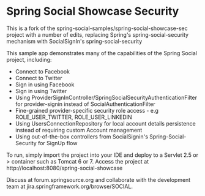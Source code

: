 Spring Social Showcase Security
===============================

This is a fork of the spring-social-samples/spring-social-showcase-sec project with a number of edits, replacing
Spring's spring-social-security mechanism with SocialSignIn's spring-social-security

This sample app demonstrates many of the capabilities of the Spring Social project, including:
* Connect to Facebook
* Connect to Twitter
* Sign in using Facebook
* Sign in using Twitter
* Using ProviderSignInController/SpringSocialSecurityAuthenticationFilter for provider-signin instead of SocialAuthenticationFilter
* Fine-grained provider-specific security role access - e.g ROLE_USER_TWITTER, ROLE_USER_LINKEDIN
* Using UsersConnectionRepository for local account details persistence instead of requiring custom Account management
* Using out-of-the-box controllers from SocialSignin's Spring-Social-Security for SignUp flow

To run, simply import the project into your IDE and deploy to a Servlet 2.5 or > container such as Tomcat 6 or 7.
Access the project at http://localhost:8080/spring-social-showcase

Discuss at forum.springsource.org and collaborate with the development team at jira.springframework.org/browse/SOCIAL.
